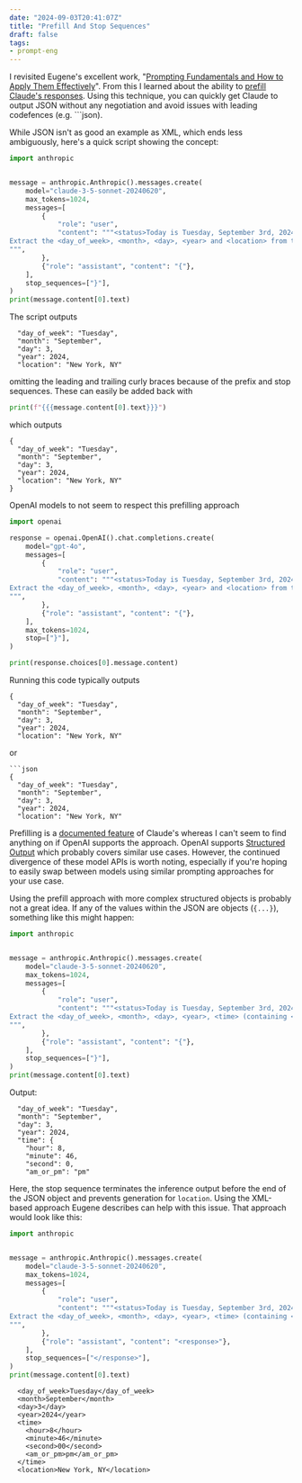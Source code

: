 ```yaml
---
date: "2024-09-03T20:41:07Z"
title: "Prefill And Stop Sequences"
draft: false
tags:
- prompt-eng
---
```


I revisited Eugene's excellent work, "[Prompting Fundamentals and How to Apply Them Effectively](https://eugeneyan.com/writing/prompting/)".
From this I learned about the ability to [prefill Claude's responses](https://eugeneyan.com/writing/prompting/#prefill-claudes-responses).
Using this technique, you can quickly get Claude to output JSON without any negotiation and avoid issues with leading codefences (e.g. \`\`\`json).

While JSON isn't as good an example as XML, which ends less ambiguously, here's a quick script showing the concept:

```python
import anthropic


message = anthropic.Anthropic().messages.create(
    model="claude-3-5-sonnet-20240620",
    max_tokens=1024,
    messages=[
        {
            "role": "user",
            "content": """<status>Today is Tuesday, September 3rd, 2024 at 8:46pm ET, in New York, NY</status>
Extract the <day_of_week>, <month>, <day>, <year> and <location> from the <status> as JSON.
""",
        },
        {"role": "assistant", "content": "{"},
    ],
    stop_sequences=["}"],
)
print(message.content[0].text)
```

The script outputs

```text
  "day_of_week": "Tuesday",
  "month": "September",
  "day": 3,
  "year": 2024,
  "location": "New York, NY"
```

omitting the leading and trailing curly braces because of the prefix and stop sequences.
These can easily be added back with

```python
print(f"{{{message.content[0].text}}}")
```

which outputs

```text
{
  "day_of_week": "Tuesday",
  "month": "September",
  "day": 3,
  "year": 2024,
  "location": "New York, NY"
}
```

OpenAI models to not seem to respect this prefilling approach


```python
import openai

response = openai.OpenAI().chat.completions.create(
    model="gpt-4o",
    messages=[
        {
            "role": "user",
            "content": """<status>Today is Tuesday, September 3rd, 2024 at 8:46pm ET, in New York, NY</status>
Extract the <day_of_week>, <month>, <day>, <year> and <location> from the <status> as JSON.
""",
        },
        {"role": "assistant", "content": "{"},
    ],
    max_tokens=1024,
    stop=["}"],
)

print(response.choices[0].message.content)
```

Running this code typically outputs

```text
{
  "day_of_week": "Tuesday",
  "month": "September",
  "day": 3,
  "year": 2024,
  "location": "New York, NY"
```

or

```text
```json
{
  "day_of_week": "Tuesday",
  "month": "September",
  "day": 3,
  "year": 2024,
  "location": "New York, NY"
```

Prefilling is a [documented feature](https://docs.anthropic.com/en/docs/build-with-claude/prompt-engineering/prefill-claudes-response) of Claude's whereas I can't seem to find anything on if OpenAI supports the approach.
OpenAI supports [Structured Output](https://platform.openai.com/docs/guides/structured-outputs) which probably covers similar use cases.
However, the continued divergence of these model APIs is worth noting, especially if you're hoping to easily swap between models using similar prompting approaches for your use case.

Using the prefill approach with more complex structured objects is probably not a great idea.
If any of the values within the JSON are objects (`{...}`), something like this might happen:

```python
import anthropic


message = anthropic.Anthropic().messages.create(
    model="claude-3-5-sonnet-20240620",
    max_tokens=1024,
    messages=[
        {
            "role": "user",
            "content": """<status>Today is Tuesday, September 3rd, 2024 at 8:46pm ET, in New York, NY</status>
Extract the <day_of_week>, <month>, <day>, <year>, <time> (containing <hour>, <minute>, <second>, <am_or_pm>) and <location> from the <status> as JSON.
""",
        },
        {"role": "assistant", "content": "{"},
    ],
    stop_sequences=["}"],
)
print(message.content[0].text)
```

Output:

```text
  "day_of_week": "Tuesday",
  "month": "September",
  "day": 3,
  "year": 2024,
  "time": {
    "hour": 8,
    "minute": 46,
    "second": 0,
    "am_or_pm": "pm"
```

Here, the stop sequence terminates the inference output before the end of the JSON object and prevents generation for `location`.
Using the XML-based approach Eugene describes can help with this issue.
That approach would look like this:


```python
import anthropic


message = anthropic.Anthropic().messages.create(
    model="claude-3-5-sonnet-20240620",
    max_tokens=1024,
    messages=[
        {
            "role": "user",
            "content": """<status>Today is Tuesday, September 3rd, 2024 at 8:46pm ET, in New York, NY</status>
Extract the <day_of_week>, <month>, <day>, <year>, <time> (containing <hour>, <minute>, <second>, <am_or_pm>) and <location> from the <status> as XML wrapped in <response> tags.
""",
        },
        {"role": "assistant", "content": "<response>"},
    ],
    stop_sequences=["</response>"],
)
print(message.content[0].text)
```

```text
  <day_of_week>Tuesday</day_of_week>
  <month>September</month>
  <day>3</day>
  <year>2024</year>
  <time>
    <hour>8</hour>
    <minute>46</minute>
    <second>00</second>
    <am_or_pm>pm</am_or_pm>
  </time>
  <location>New York, NY</location>
```
